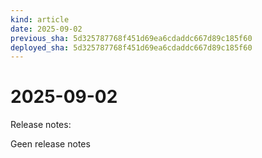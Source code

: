 ```yaml
---
kind: article
date: 2025-09-02
previous_sha: 5d325787768f451d69ea6cdaddc667d89c185f60
deployed_sha: 5d325787768f451d69ea6cdaddc667d89c185f60
---
```


# 2025-09-02

Release notes:

Geen release notes
